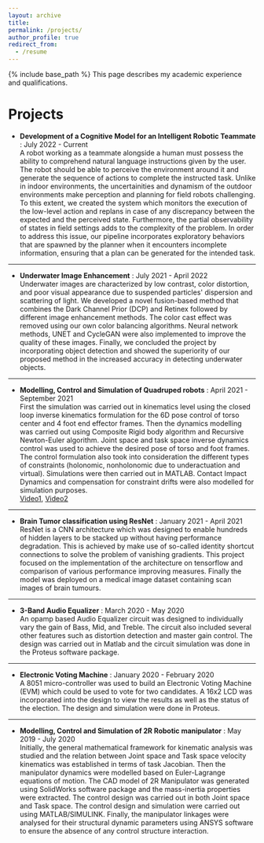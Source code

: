 ```yaml
---
layout: archive
title: 
permalink: /projects/
author_profile: true
redirect_from:
  - /resume
---
```


{% include base_path %}
This page describes my academic experience and qualifications.

Projects
======
* **Development of a Cognitive Model for an Intelligent Robotic Teammate** : July 2022 - Current\
A robot working as a teammate alongside a human must possess the ability to comprehend natural language instructions given by the user. The robot should be able to perceive the environment around it and generate the sequence of actions to complete the instructed task. Unlike in indoor environments, the uncertainities and dynamism of the outdoor environments make perception and planning for field robots challenging. To this extent, we created the system which monitors the execution of the low-level action and replans in case of any discrepancy between the expected and the perceived state. Furthermore, the partial observability of states in field settings adds to the complexity of the problem. In order to address this issue, our pipeline incorporates exploratory behaviors that are spawned by the planner when it encounters incomplete information, ensuring that a plan can be generated for the intended task. 

---

* **Underwater Image Enhancement** : July 2021 - April 2022\
Underwater images are characterized by low contrast, color distortion, and poor visual appearance due to suspended particles' dispersion and scattering of light. We developed a novel fusion-based method that combines the Dark Channel Prior (DCP) and Retinex followed by different image enhancement methods. The color cast effect was removed using our own color balancing algorithms. Neural network methods, UNET and CycleGAN were also implemented to improve the quality of these images. Finally, we concluded the project by incorporating object detection and showed the superiority of our proposed method in the increased accuracy in detecting underwater objects.

---

* **Modelling, Control and Simulation of Quadruped robots** : April 2021 - September 2021 \
First the simulation was carried out in kinematics level using the closed loop inverse kinematics formulation for the 6D pose control of torso center and 4 foot end effector frames. Then the dynamics modelling was carried out using Composite Rigid body algorithm and Recursive Newton-Euler algorithm. Joint space and task space inverse dynamics control was used to achieve the desired pose of torso and foot frames. The control formulation also took into consideration the different types of constraints (holonomic, nonholonomic due to underactuation and virtual). Simulations were then carried out in MATLAB. Contact Impact Dynamics and compensation for constraint drifts were also modelled for simulation purposes.\
[Video1](https://youtu.be/GAu-791Tc70), [Video2](https://youtu.be/n5TkmluuKZQ)

---

* **Brain Tumor classification using ResNet** : January 2021 - April 2021 \
ResNet is a CNN architecture which was designed to enable hundreds of hidden layers to be stacked up without having performance degradation. This is achieved by make use of so-called identity shortcut connections to solve the problem of vanishing gradients. This project focused on the implementation of the architecture on tensorflow and comparison of various performance improving measures. Finally the model was deployed on a medical image dataset containing scan images of brain tumours.

---

* **3-Band Audio Equalizer** : March 2020 - May 2020\
An opamp based Audio Equalizer circuit was designed to individually vary the gain of Bass, Mid, and Treble. The circuit also included several other features such as distortion detection and master gain control. The design was carried out in Matlab and the circuit simulation was done in the Proteus software package.

---

* **Electronic Voting Machine** : January 2020 - February 2020 \
A 8051 micro-controller was used to build an Electronic Voting Machine (EVM) which could be used to vote for two candidates. A 16x2 LCD was incorporated into the design to view the results as well as the status of the election. The design and simulation were done in Proteus.

---

* **Modelling, Control and Simulation of 2R Robotic manipulator** : May 2019 - July 2020\
Initially, the general mathematical framework for kinematic analysis was studied and the relation between Joint space and Task space velocity kinematics was established in terms of task Jacobian. Then the manipulator dynamics were modelled based on Euler-Lagrange equations of motion. The CAD model of 2R Manipulator was generated using SolidWorks software package and the mass-inertia properties were extracted. The control design was carried out in both Joint space and Task space. The control design and simulation were carried out using MATLAB/SIMULINK. Finally, the manipulator linkages were analysed for their structural dynamic parameters using ANSYS software to ensure the absence of any control structure interaction.

